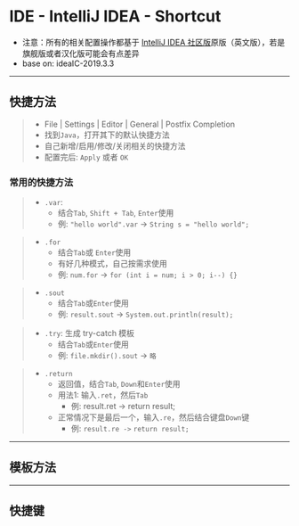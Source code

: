 <!--
* Licensed under MIT (https://github.com/jinyahuan/effective-notebook/blob/master/LICENSE)
* @author Yahuan Jin
* @since 1.0.0
-->

# IDE - IntelliJ IDEA - Shortcut
* 注意：所有的相关配置操作都基于 [IntelliJ IDEA 社区版](https://github.com/JetBrains/intellij-community)原版（英文版），若是旗舰版或者汉化版可能会有点差异
* base on: ideaIC-2019.3.3

--------

## 快捷方法
> * File | Settings | Editor | General | Postfix Completion
> * 找到```Java```，打开其下的默认快捷方法
> * 自己新增/启用/修改/关闭相关的快捷方法
> * 配置完后: ```Apply``` 或者 ```OK```

### 常用的快捷方法
> * ```.var```: 
>     * 结合```Tab```, ```Shift + Tab```, ```Enter```使用
>     * 例: ```"hello world".var``` -> ```String s = "hello world";```

> * ```.for```
>     * 结合```Tab```或 ```Enter```使用
>     * 有好几种模式，自己按需求使用
>     * 例: ```num.for``` -> ```for (int i = num; i > 0; i--) {}```

> * ```.sout```
>     * 结合```Tab```或```Enter```使用
>     * 例: ```result.sout``` -> ```System.out.println(result);```

> * ```.try```: 生成 try-catch 模板
>     * 结合```Tab```或```Enter```使用
>     * 例: ```file.mkdir().sout``` -> ```略```

> * ```.return```
>     * 返回值，结合```Tab```, ```Down```和```Enter```使用
>     * 用法1: 输入```.ret```，然后```Tab```
>         * 例: result.ret -> return result;
>     * 正常情况下是最后一个，输入```.re```，然后结合键盘```Down```键
>         * 例: ```result.re ->``` ```return result;```

--------

## 模板方法

--------

## 快捷键

